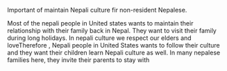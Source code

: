 <p>Important of maintain Nepali culture fir non-resident Nepalese.</p><p>Most of the nepali people in United states wants to maintain their relationship with their family back in Nepal. They want to visit their family during long holidays. In nepali culture we respect our elders and loveTherefore , Nepali people in United States wants to follow their culture and they want their children learn Nepali culture as well. In many nepalese families here, they invite their parents to stay with &nbsp;&nbsp;</p>
